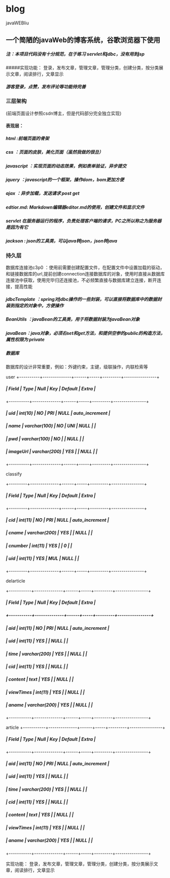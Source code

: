 # blog
javaWEBliu
## 一个简陋的javaWeb的博客系统，谷歌浏览器下使用
##### 注：本项目代码没有十分规范，在于练习 servlet和jdbc，没有用到jsp
#####实现功能：
登录，发布文章，管理文章，管理分类，创建分类，按分类展示文章，阅读排行，文章显示
##### 游客登录，点赞，发布评论等功能待完善

### 三层架构
(前端页面设计参照csdn博主，但是代码部分完全独立实现)
#### 表现层：
##### html :前端页面的骨架
##### css ：页面的皮肤，美化页面（虽然我做的很丑）
##### javascript ：实现页面的动态效果，例如表单验证，异步提交
##### jquery ：javascript的一个框架，操作dom，bom更加方便
##### ajax ：异步加载，发送请求 post get
##### edtior.md: Markdown编辑器editor.md的使用，创建文件和显示文件
##### servlet 在服务器运行的程序，负责处理客户端的请求，PC之所以称之为服务器是因为有它
##### jackson : json的工具类，可以java转json，json转java

### 持久层
数据库连接池c3p0 ：使用前需要创建配置文件，在配置文件中设置加载的驱动，和链接数据库的url,提前创建connection连接数据库的对象，使用时直接从数据库连接池中获取，使用完毕归还连接池，不必频繁直接与数据库建立连接，断开连接，提高性能
##### jdbcTemplate ：spring对jdbc操作的一些封装，可以直接将数据库中的数据封装到指定的对象中，方便操作
##### BeanUtils ：javaBean的工具类，用于将数据封装为javaBean对象
##### javaBean：java对象，必须右set和get方法，和提供空参的public的构造方法，属性权限为 private


##### 数据库
数据库的设计非常重要，例如：外键约束，主键，级联操作，内联检索等

user 
+----------+--------------+------+-----+---------+----------------+
##### | Field    | Type         | Null | Key | Default | Extra          |
+----------+--------------+------+-----+---------+----------------+
##### | uid      | int(10)      | NO   | PRI | NULL    | auto_increment |
##### | name     | varchar(100) | NO   | UNI | NULL    |                |
##### | pwd      | varchar(100) | NO   |     | NULL    |                |
##### | imageUrl | varchar(200) | YES  |     | NULL    |                |
+----------+--------------+------+-----+---------+----------------+

classify

+---------+--------------+------+-----+---------+----------------+
##### | Field   | Type         | Null | Key | Default | Extra          |
+---------+--------------+------+-----+---------+----------------+
##### | cid     | int(11)      | NO   | PRI | NULL    | auto_increment |
##### | cname   | varchar(200) | YES  |     | NULL    |                |
##### | cnumber | int(11)      | YES  |     | 0       |                |
##### | uid     | int(11)      | YES  | MUL | NULL    |                |
+---------+--------------+------+-----+---------+----------------+

delarticle

+-----------+--------------+------+-----+---------+----------------+
##### | Field     | Type         | Null | Key | Default | Extra          |
##### +-----------+--------------+------+-----+---------+----------------+
##### | aid       | int(11)      | NO   | PRI | NULL    | auto_increment |
##### | uid       | int(11)      | YES  |     | NULL    |                |
##### | time      | varchar(200) | YES  |     | NULL    |                |
##### | cid       | int(11)      | YES  |     | NULL    |                |
##### | content   | text         | YES  |     | NULL    |                |
##### | viewTimes | int(11)      | YES  |     | NULL    |                |
##### | aname     | varchar(200) | YES  |     | NULL    |                |
+-----------+--------------+------+-----+---------+----------------+

article
+-----------+--------------+------+-----+---------+----------------+
##### | Field     | Type         | Null | Key | Default | Extra          |
+-----------+--------------+------+-----+---------+----------------+
##### | aid       | int(11)      | NO   | PRI | NULL    | auto_increment |
##### | uid       | int(11)      | YES  |     | NULL    |                |
##### | time      | varchar(200) | YES  |     | NULL    |                |
##### | cid       | int(11)      | YES  |     | NULL    |                |
##### | content   | text         | YES  |     | NULL    |                |
##### | viewTimes | int(11)      | YES  |     | NULL    |                |
##### | aname     | varchar(200) | YES  |     | NULL    |                |
+-----------+--------------+------+-----+---------+----------------+


实现功能：
登录，发布文章，管理文章，管理分类，创建分类，按分类展示文章，阅读排行，文章显示
